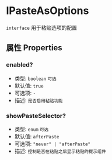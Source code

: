 # IPasteAsOptions
`interface` 用于粘贴选项的配置

## 属性 Properties

### enabled?
+ 类型: `boolean`  `可选`
+ 默认值: `true`
+ 可选项: `-`
+ 描述: `是否启用粘贴功能`

### showPasteSelector?
+ 类型: `enum`  `可选`
+ 默认值: `afterPaste`
+ 可选项: `"never" | "afterPaste"`
+ 描述: `控制是否在粘贴之后显示粘贴的提示组件`
